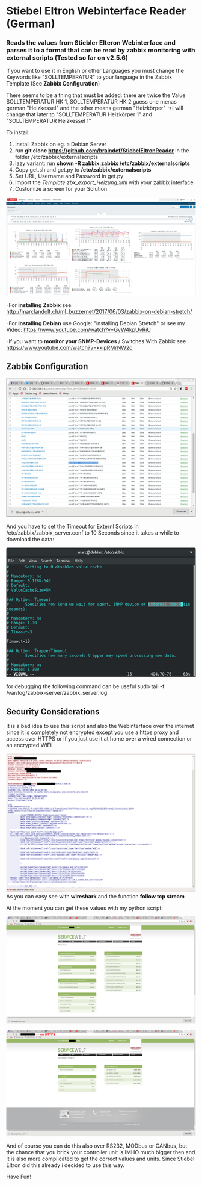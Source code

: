 # Stiebel Eltron Webinterface Reader (German)
### Reads the values from Stiebler Elteron Webinterface and parses it to a format that can be read by zabbix monitoring with external scripts (Tested so far on v2.5.6)
if you want to use it in English or other Languages you must change the Keywords like "SOLLTEMPERATUR" to your language in the Zabbix Template (See **Zabbix Configuration**)

There seems to be a thing that must be added:
there are twice the Value SOLLTEMPERATUR HK 1, SOLLTEMPERATUR HK 2
guess one menas german "Heizkessel" and the other means german "Heizkörper"
->I will change that later to "SOLLTEMPERATUR Heizkörper 1" and "SOLLTEMPERATUR Heizkessel 1"

To install:
1. Install Zabbix on eg. a Debian Server
2. run **git clone https://github.com/braindef/StiebelEltronReader** in the folder /etc/zabbix/externalscripts
3. lazy variant: run **chown -R zabbix.zabbix /etc/zabbix/externalscripts**
4. Copy get.sh and get.py to **/etc/zabbix/externalscripts**
5. Set URL, Username and Password in get.py
6. import the *Template zbx_export_Heizung.xml* with your zabbix interface
7. Customize a screen for your Solution

![alt text](https://raw.githubusercontent.com/braindef/StiebelEltronReader/master/AuswertungMitZabbix-10Min-Takt.png "Output")

-For **installing Zabbix** see: http://marclandolt.ch/ml_buzzernet/2017/06/03/zabbix-on-debian-stretch/

-For **installing Debian** use Google: "installing Debian Stretch" or see my Video: https://www.youtube.com/watch?v=GvW4kpUvRiU

-If you want to **monitor your SNMP-Devices** / Switches With Zabbix see https://www.youtube.com/watch?v=kkipRMrNW2o

## Zabbix Configuration

![alt text](https://raw.githubusercontent.com/braindef/StiebelEltronReader/master/zabbix.png "Output")

And you have to set the Timeout for Externl Scripts in /etc/zabbix/zabbix_server.conf to 10 Seconds since it takes a while to download the data:

![alt text](https://raw.githubusercontent.com/braindef/StiebelEltronReader/master/ExternalChecks.png "Timeout")

for debugging the following command can be useful
sudo tail -f /var/log/zabbix-server/zabbix_server.log

## Security Considerations

It is a bad idea to use this script and also the Webinterface over the internet since it is completely not encrypted except you use a https proxy and access over HTTPS or if you just use it at home over a wired connection or an encrypted WiFi

![alt text](https://raw.githubusercontent.com/braindef/StiebelEltronReader/master/password.png "password")
As you can easy see with **wireshark** and the function **follow tcp stream**

At the moment you can get these values with my python script:

![alt text](https://raw.githubusercontent.com/braindef/StiebelEltronReader/master/webinterface1.png "Webinterface 1")

![alt text](https://raw.githubusercontent.com/braindef/StiebelEltronReader/master/webinterface2.png "Webinterface 2")

And of course you can do this also over RS232, MODbus or CANbus, but the chance that you brick your controller unit is IMHO much bigger then and it is also more complicated to get the correct values and units. Since Stiebel Eltron did this already i decided to use this way.

Have Fun!
